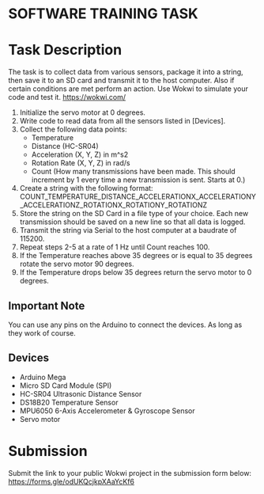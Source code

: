 # SOFTWARE TRAINING TASK

# Task Description
The task is to collect data from various sensors, package it into a string, then save it to an SD card and transmit it to the host computer. Also if certain conditions are met perform an action. Use Wokwi to simulate your code and test it. https://wokwi.com/
  
1. Initialize the servo motor at 0 degrees.
2. Write code to read data from all the sensors listed in [Devices].
3. Collect the following data points:
	- Temperature
	- Distance (HC-SR04)
	- Acceleration (X, Y, Z) in m^s2
	- Rotation Rate (X, Y, Z) in rad/s
	- Count (How many transmissions have been made. This should increment by 1 every time a new transmission is sent. Starts at 0.)
4. Create a string with the following format:
	COUNT_TEMPERATURE_DISTANCE_ACCELERATIONX_ACCELERATIONY_ACCELERATIONZ_ROTATIONX_ROTATIONY_ROTATIONZ
5. Store the string on the SD Card in a file type of your choice. Each new transmission should be saved on a new line so that all data is logged.
6. Transmit the string via Serial to the host computer at a baudrate of 115200.
7. Repeat steps 2-5 at a rate of 1 Hz until Count reaches 100.
8. If the Temperature reaches above 35 degrees or is equal to 35 degrees rotate the servo motor 90 degrees.
9. If the Temperature drops below 35 degrees return the servo motor to 0 degrees.

## Important Note
You can use any pins on the Arduino to connect the devices. As long as they work of course.

## Devices
- Arduino Mega
- Micro SD Card Module (SPI)
- HC-SR04 Ultrasonic Distance Sensor
- DS18B20 Temperature Sensor
- MPU6050 6-Axis Accelerometer & Gyroscope Sensor
- Servo motor

# Submission
Submit the link to your public Wokwi project in the submission form below: https://forms.gle/odUKQcjkpXAaYcKf6
